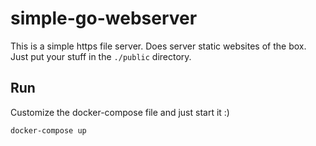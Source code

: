 # simple-go-webserver

This is a simple https file server.
Does server static websites of the box.
Just put your stuff in the `./public` directory.

## Run

Customize the docker-compose file and just start it :)

```bash
docker-compose up
```
